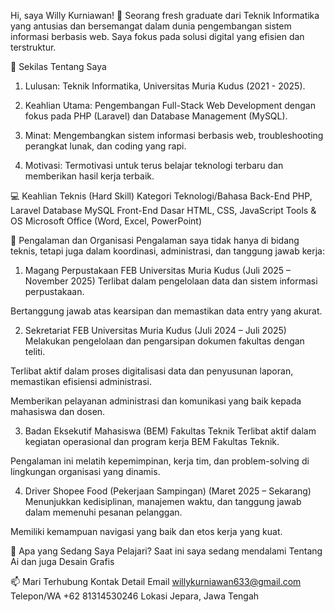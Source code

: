 Hi, saya Willy Kurniawan! 👋
Seorang fresh graduate dari Teknik Informatika yang antusias dan bersemangat dalam dunia pengembangan sistem informasi berbasis web. Saya fokus pada solusi digital yang efisien dan terstruktur.

🚀 Sekilas Tentang Saya
 1. Lulusan: Teknik Informatika, Universitas Muria Kudus (2021 - 2025).

 2. Keahlian Utama: Pengembangan Full-Stack Web Development dengan fokus pada PHP (Laravel) dan Database Management (MySQL).

 3. Minat: Mengembangkan sistem informasi berbasis web, troubleshooting perangkat lunak, dan coding yang rapi.

 4. Motivasi: Termotivasi untuk terus belajar teknologi terbaru dan memberikan hasil kerja terbaik.

 💻 Keahlian Teknis (Hard Skill)
Kategori	Teknologi/Bahasa
Back-End	PHP, Laravel
Database	MySQL
Front-End Dasar	HTML, CSS, JavaScript
Tools & OS	Microsoft Office (Word, Excel, PowerPoint)

🌟 Pengalaman dan Organisasi
Pengalaman saya tidak hanya di bidang teknis, tetapi juga dalam koordinasi, administrasi, dan tanggung jawab kerja:

1. Magang Perpustakaan FEB Universitas Muria Kudus (Juli 2025 – November 2025)
Terlibat dalam pengelolaan data dan sistem informasi perpustakaan.

Bertanggung jawab atas kearsipan dan memastikan data entry yang akurat.

2. Sekretariat FEB Universitas Muria Kudus (Juli 2024 – Juli 2025)
Melakukan pengelolaan dan pengarsipan dokumen fakultas dengan teliti.

Terlibat aktif dalam proses digitalisasi data dan penyusunan laporan, memastikan efisiensi administrasi.

Memberikan pelayanan administrasi dan komunikasi yang baik kepada mahasiswa dan dosen.

3. Badan Eksekutif Mahasiswa (BEM) Fakultas Teknik
Terlibat aktif dalam kegiatan operasional dan program kerja BEM Fakultas Teknik.

Pengalaman ini melatih kepemimpinan, kerja tim, dan problem-solving di lingkungan organisasi yang dinamis.

4. Driver Shopee Food (Pekerjaan Sampingan) (Maret 2025 – Sekarang)
Menunjukkan kedisiplinan, manajemen waktu, dan tanggung jawab dalam memenuhi pesanan pelanggan.

Memiliki kemampuan navigasi yang baik dan etos kerja yang kuat.

🌱 Apa yang Sedang Saya Pelajari?
Saat ini saya sedang mendalami Tentang Ai dan juga Desain Grafis

📫 Mari Terhubung
Kontak	Detail
Email	willykurniawan633@gmail.com
Telepon/WA	+62 81314530246
Lokasi	Jepara, Jawa Tengah
